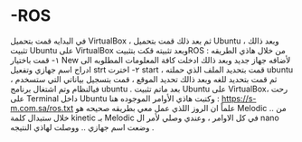 # -ROS
في البدايه قمت بتحميل VirtualBox ، ثم بعد ذلك قمت بتحميل Ubuntu ، وبعد ذالك تثبيت Ubuntu على VirtualBox وبعد تثبيته قكت بتثبيتROS من خلال هاذي الطريقه :  ١- قمت باختيار New لأضافه جهاز جديد وبعد ذالك ادخلت كافة المعلومات المطلوبه الى ادراج اسم جهازي وتفعيل strt ٢- اخترت start ، قمت بتحديد الملف الذي حملته ubuntu ،  ثم قمت بتحديد للغه وبعد ذالك تحديد الموقع ، قمت بتسجيل بياناتي التي ستسخدم فيالنظام وتم اشتغال برنامج ubuntu .  بعد ماتم تثبيت  Ubuntu على VirtualBox،  رحت  على Terminal داخل Ubuntu وكتبت هاذي الأوامر الموجوده هنا :  https://s-m.com.sa/ros.txt  علماً ان الروز اللذي عمل معي بطريقه صحيحه هو Melodic .. من خلال ستبدال كلمة kinetic بـ Melodic في كل الاوامر ، وعندي وصلي لأمر ال nano وضعت اسم جهازي .. ووصلت لهاذي النتيجه . 
